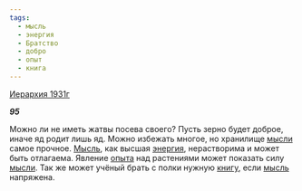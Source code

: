 ```yaml
---
tags:
  - мысль
  - энергия
  - Братство
  - добро
  - опыт
  - книга
---
```

[Иерархия 1931г](https://127.0.0.1:4002/agni/1931)

___95___

Можно ли не иметь жатвы посева своего? Пусть зерно будет доброе, иначе яд родит лишь яд. Можно избежать многое, но хранилище [мысли](../../../tags/#[мысль](../../../tags/#мысль)) самое прочное. [Мысль](../../../tags/#[мысль](../../../tags/#мысль)), как высшая [энергия](../../../tags/#энергия), нерастворима и может быть отлагаема. Явление [опыта](../../../tags/#опыт) над растениями может показать силу [мысли](../../../tags/#[мысль](../../../tags/#мысль)). Так же может учёный брать с полки нужную [книгу](../../../tags/#книга), если [мысль](../../../tags/#мысль) напряжена.   

